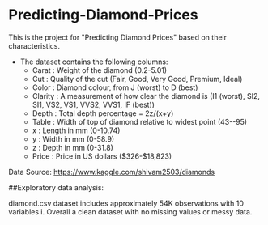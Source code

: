 # Predicting-Diamond-Prices
This is the project for "Predicting Diamond Prices" based on their characteristics.

* The dataset contains the following columns:
   * Carat : Weight of the diamond (0.2-5.01)
   * Cut : Quality of the cut (Fair, Good, Very Good, Premium, Ideal)
   * Color : Diamond colour, from J (worst) to D (best)
   * Clarity : A measurement of how clear the diamond is (I1 (worst), SI2, SI1, VS2, VS1, VVS2, VVS1, IF (best))
   * Depth : Total depth percentage = 2z/(x+y)
   * Table : Width of top of diamond relative to widest point (43--95)
   * x : Length in mm (0-10.74)
   * y : Width in mm (0-58.9)
   * z : Depth in mm (0-31.8)
   * Price : Price in US dollars (\$326-\$18,823)

   

Data Source:
   https://www.kaggle.com/shivam2503/diamonds
   
   
##Exploratory data analysis:

diamond.csv dataset includes approximately 54K observations with 10 variables i. Overall a clean dataset with no missing values or messy data.


